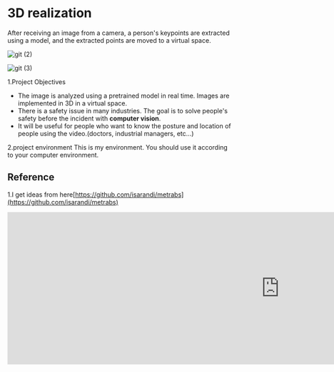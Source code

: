 # 3D realization
After receiving an image from a camera, a person's keypoints are extracted using a model, and the extracted points are moved to a virtual space.

![git (2)](https://user-images.githubusercontent.com/106456346/199154697-9a6c5c9c-adb1-4fc6-9de2-4635a65420d2.gif)

![git (3)](https://user-images.githubusercontent.com/106456346/199155524-7b139676-ad38-4f3a-be62-1c3d3a53cba1.gif)



1.Project Objectives
* The image is analyzed using a pretrained model in real time. Images are implemented in 3D in a virtual space.
* There is a safety issue in many industries. The goal is to solve people's safety before the incident with **computer vision**.
* It will be useful for people who want to know the posture and location of people using the video.(doctors, industrial managers, etc...)


2.project environment
This is my environment. You should use it according to your computer environment.


## Reference
1.I get ideas from here[https://github.com/isarandi/metrabs](https://github.com/isarandi/metrabs)

<iframe width="1217" height="342" src="https://www.youtube.com/embed/XFO9OA-xWGA" title="TEST" frameborder="0" allow="accelerometer; autoplay; clipboard-write; encrypted-media; gyroscope; picture-in-picture" allowfullscreen></iframe>

